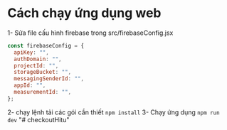 # Cách chạy ứng dụng web
1- Sửa file cấu hình firebase trong src/firebaseConfig.jsx 
```js
const firebaseConfig = {
  apiKey: "",
  authDomain: "",
  projectId: "",
  storageBucket: "",
  messagingSenderId: "",
  appId: "",
  measurementId: "",
};
```
2- chạy lệnh tải các gói cần thiết `npm install`
3- Chạy ứng dụng `npm run dev`
"# checkoutHitu" 
